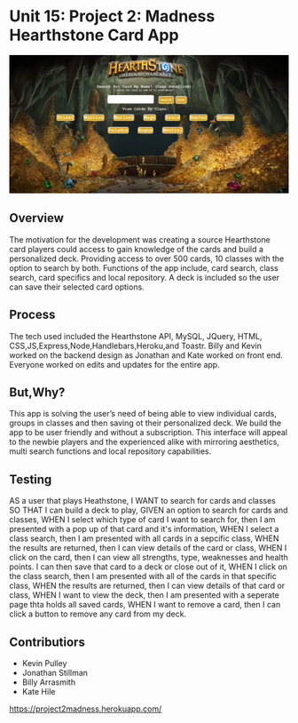 # Unit 15: Project 2: Madness Hearthstone Card App

![](HearthstoneApp.png)

## Overview
The motivation for the development was creating a source Hearthstone card players could access to gain knowledge of the cards and build a personalized deck. Providing access to over 500 cards, 10 classes with the option to search by both. Functions of the app include, card search, class search, card specifics and local repository. A deck is included so the user can save their selected card options.

## Process
The tech used included the Hearthstone API, MySQL, JQuery, HTML, CSS,JS,Express,Node,Handlebars,Heroku,and Toastr. Billy and Kevin worked on the backend design as Jonathan and Kate worked on front end. Everyone worked on edits and updates for the entire app.

## But,Why?
This app is solving the user’s need of being able to view individual cards, groups in classes and then saving ot their personalized deck. We build the app to be user friendly and without a subscription. This interface will appeal to the newbie players and the experienced alike with mirroring aesthetics, multi search functions and local repository capabilities. 

## Testing
AS a user that plays Heathstone, I WANT to search for cards and classes SO THAT I can build a deck to play,
GIVEN an option to search for cards and classes,
WHEN I select which type of card I want to search for, then I am presented with a pop up of that card and it's information, 
WHEN I select a class search, then I am presented with all cards in a sepcific class,
WHEN the results are returned, then I can view details of the card or class, 
WHEN I click on the card, then I can view all strengths, type, weaknesses and health points. I can then save that card to a deck or close out of it, 
WHEN I click on the class search, then I am presented with all of the cards in that specific class,
WHEN the results are returned, then I can view details of that card or class,
WHEN I want to view the deck, then I am presented with a seperate page thta holds all saved cards,
WHEN I want to remove a card, then I can click a button to remove any card from my deck.

## Contributiors
* Kevin Pulley
* Jonathan Stillman
* Billy Arrasmith
* Kate Hile

https://project2madness.herokuapp.com/
